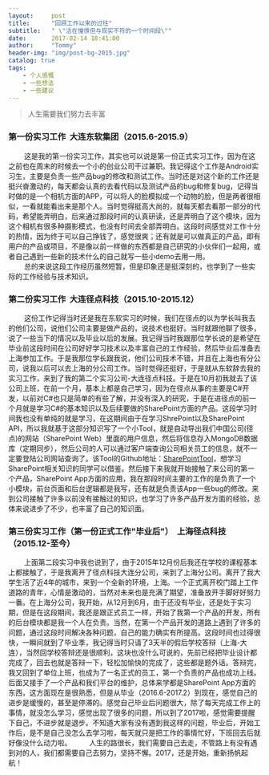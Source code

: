 ```yaml
---
layout:     post
title:      "回顾工作以来的过往"
subtitle:   " \"活在憧憬但与现实不符的一个时间段\""
date:       2017-02-14 18:41:00
author:     "Tommy"
header-img: "img/post-bg-2015.jpg"
catalog: true
tags:
    - 个人感慨
    - 一些想法
    - 一些建议
---
```


> 人生需要我们努力去丰富

### 第一份实习工作  大连东软集团（2015.6-2015.9）

&nbsp;&nbsp;&nbsp;&nbsp;&nbsp;&nbsp;&nbsp;&nbsp;这是我的第一份实习工作，其实也可以说是第一份正式实习工作，因为在这之前也在周末的时候去一个小的创业公司干过兼职。我记得这个工作是Android实习生，主要是负责一些产品bug的修改和测试工作。当时还是对这个新的工作还是挺兴奋激动的，每天都会认真的去看代码以及测试产品的bug和修复bug，记得当时做的是一个相机方面的APP，可以将人的脸模拟成一个动物的脸，但是两者很相似，一看就能看出来是那个人。当时觉得挺高大尚的，就每天都去看那一部分的代码，希望能弄明白，后来通过那段时间的认真研读，还是弄明白了这个模块，因为这个相机有很多种摄影模式，也没有时间去全部弄明白。这段时间感觉对工作十分的热情，因为终于可以自己挣钱了，感觉很爽；还有就是可以做真正的产品，即有用户的产品或项目，不是像以前一样做的东西都是自己研究的小伙伴们一起用，或者自己遇到一些新的技术什么的自己就写一些小demo去用一用。<br/>
&nbsp;&nbsp;&nbsp;&nbsp;&nbsp;&nbsp;&nbsp;&nbsp;总的来说这段工作经历虽然短暂，但是印象还是挺深刻的，也学到了一些实际的工作经验与技术知识。

### 第二份实习工作  大连径点科技（2015.10-2015.12）
&nbsp;&nbsp;&nbsp;&nbsp;&nbsp;&nbsp;&nbsp;&nbsp;这份工作记得当时还是我在东软实习的时候，我们在径点的以为学长叫我去的他们公司，说他们公司主要是做产品的，说技术也挺好。当时就跟他聊了很多，说了一些当下的情况以及毕业以后的发展。我记得当时我跟那位学长说的是希望在毕业前这段时间在公司好好学习技术以及丰富自己的工作经验，然后毕业后准备去上海参加工作。于是我那位学长跟我说，他们公司技术不错，并且在上海也有分公司，说我以后可以去上海的分公司工作。当时觉得还挺好，于是就从东软辞去我的实习工作，来到了我的第二个实习公司-大连径点科技。于是在10月初我就去了该公司上班，在前一个月，基本上都是自己学习，因为在径点从事的主要是C#开发，以前对C#也只是简单的有些了解，并没有深入的研究，于是在进径点的前一个月就是学习C#的基本知识以及后续要做的SharePoint方面的产品。这段学习时间我也没有单纯的就是学习，在这期间由于在学习ShrePoint以及SharePoint API，所以我就基于这部分知识写了一个小Tool，就是自动导出我们中国公司(径点)的网站（SharePoint Web）里面的用户信息，然后将信息存入MongoDB数据库（定期同步），然后公司的人可以通过客户端查询公司相关员工的信息，就不一定要登陆公司网站查询了。该Tool的Github地址：[SharePointTool](https://github.com/joyang1/SharePointTools)，想学习SharePoint相关知识的同学可以借鉴。然后接下来我就开始接触了来公司的第一个产品，SharePoint App方面的应用，我在那段时间主要的工作的是负责了一个小模块，前台页面和后台逻辑都是我写，还有就是负责该App一些bug的修改。来到公司接触了许多以前没有接触过的知识，也学习了许多产品开发方面的经验，总体来说进步了不少，也丰富了自己的知识面。

### 第三份实习工作（第一份正式工作"毕业后"）  上海径点科技（2015.12-至今）
&nbsp;&nbsp;&nbsp;&nbsp;&nbsp;&nbsp;&nbsp;&nbsp;上面第二段实习中我也说到了，由于2015年12月份后我还在学校的课程基本上都接触了，于是我离开了径点科技大连分公司，来到了上海分公司。离开了我大学生活了近4年的城市，来到一个全新的环境，上海。一个正式离开校门踏上工作道路的青年，心情是激动的，当然对未来也是充满了期望，准备放开手脚好好努力一番。在上海分公司，我开始，从12月到6月，由于还没有毕业，还是处于实习期，但是在这段期间，我还是跟正式员工一样，开始了我第一个产品的开发，所有的后台模块都是我一个人在负责。当然，在第一个产品开发的道路上遇到了许多的问题，通过这段时间解决各种问题，自己的能力确实有所提高。这段时间也过得很快，一瞬间就到了毕业季，我记得当时只请了3天半的假后学校答辩（上海-大连），当然回学校答辩还是很顺利，这块也没什么可说的，先前已经把毕业设计都完成了，回去也就是答辩一下，轻松加愉快的完成了，这些都是题外话。答辩完，我又回到了单位上班，也成为了一名正式的员工，第一个负责的产品也成功上线。后面又接手了一个产品和我们平台的维护，总体来学都是SharePoint App方面的东西，这方面现在是很熟悉，但是从毕业（2016.6-2017.2）到现在，感觉自己的进步是缓慢的，甚至是停滞的。感觉自己毕业后问题很大，除了每天完成工作上的事情，就没怎么学习，感觉出现了很多的问题，所以到了2017啦，感觉需要提醒下自己，不进步就是退步。不知道大家有没有遇到我这样的问题，毕业后，开始工作后，是不是自己没怎么去学习啦，每天就只是把工作的事情忙好，下班回去后就好像没什么动力啦。
&nbsp;&nbsp;&nbsp;&nbsp;&nbsp;&nbsp;&nbsp;&nbsp;人生的路很长，我们需要自己去走，不管路上有没有遇到对的人，我们都需要自己去努力，坚持不懈。2017，还是开始，重新扬帆起航！
